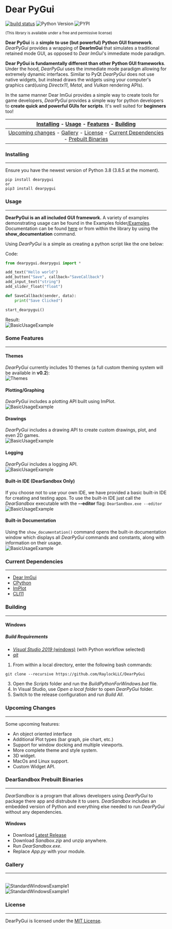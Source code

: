 # Dear PyGui
[![build status](https://github.com/RaylockLLC/DearPyGui/workflows/Windows/badge.svg)](https://github.com/RaylockLLC/DearPyGui/actions?workflow=Windows)
![Python Version](https://img.shields.io/pypi/pyversions/dearpygui)
![PYPI](https://img.shields.io/pypi/v/dearpygui)

<sub>(This library is available under a free and permissive license)</sub>

**Dear PyGui** is a **simple to use (but powerful) Python GUI framework**. _DearPyGui_ provides a wrapping of **DearImGui** that simulates a traditional retained mode GUI, as opposed to _Dear ImGui_'s immediate mode paradigm.

**Dear PyGui is fundamentally different than other Python GUI frameworks**. Under the hood, _DearPyGui_ uses the immediate mode paradigm allowing for extremely dynamic interfaces. Similar to PyQt _DearPyGui_ does not use native widgets, but instead draws the widgets using your computer's graphics card(using _Directx11_, _Metal_, and _Vulkan_ rendering APIs).

In the same manner Dear ImGui provides a simple way to create tools for game developers, _DearPyGui_ provides a simple way for python developers to **create quick and powerful GUIs for scripts**. It's well suited for **beginners** too!

| [Installing](#installing) - [Usage](#usage) - [Features](#some-features) - [Building](#building)|
:----------------------------------------------------------: |
| [Upcoming changes](#upcoming-changes) - [Gallery](#gallery) - [License](#license) - [Current Dependencies](#current-dependencies) - [Prebuilt Binaries](#dearsandbox-prebuilt-binaries)|

### Installing

---


Ensure you have the newest version of Python 3.8 (3.8.5 at the moment).
 ```
 pip install dearpygui
 or
 pip3 install dearpygui
 ```

### Usage

 ---
 
**DearPyGui is an all included GUI framework.** A variety of examples demonstrating usage
can be found in the Examples folder[/Examples](https://github.com/RaylockLLC/DearPyGui/tree/master/Examples).
Documentation can be found [here](https://raylockllc.github.io/DearPyGui/) or from within the library by 
using the **show_documentation** command.

Using _DearPyGui_ is a simple as creating a python script like the one below:

Code:
```Python
from dearpygui.dearpygui import *

add_text("Hello world")
add_button("Save", callback="SaveCallback")
add_input_text("string")
add_slider_float("float")

def SaveCallback(sender, data):
    print("Save Clicked")

start_dearpygui()

```
Result:
<BR>![BasicUsageExample](https://github.com/RaylockLLC/DearPyGui/blob/assets/BasicUsageExample1.PNG?raw=true)
 

### Some Features

---

#### Themes
_DearPyGui_ currently includes 10 themes (a full custom theming system will be available in **v0.2**):
<BR>![Themes](https://github.com/RaylockLLC/DearPyGui/blob/assets/Themes.PNG?raw=true)

#### Plotting/Graphing
_DearPyGui_ includes a plotting API built using ImPlot.
<BR>![BasicUsageExample](https://github.com/RaylockLLC/DearPyGui/blob/assets/PlottingExample1.PNG?raw=true)
  
#### Drawings
_DearPyGui_ includes a drawing API to create custom drawings, plot, and even 2D games.
<BR>![BasicUsageExample](https://github.com/RaylockLLC/DearPyGui/blob/assets/DrawingExample1.PNG?raw=true)

#### Logging
_DearPyGui_ includes a logging API.
<BR>![BasicUsageExample](https://github.com/RaylockLLC/DearPyGui/blob/assets/LoggingExample1.PNG?raw=true)
  
#### Built-in IDE (DearSandbox Only)
If you choose not to use your own IDE, we have provided a basic built-in IDE for creating and testing apps. To use the built-in IDE just call the _DearSandbox_ executable with the **--editor** flag: ```DearSandbox.exe --editor```
<BR>![BasicUsageExample](https://github.com/RaylockLLC/DearPyGui/blob/assets/IDEExample1.PNG?raw=true)
  
#### Built-in Documentation
Using the ```show_documentation()``` command opens the built-in documentation window which displays all _DearPyGui_ commands and constants, along with information on their usage.
<BR>![BasicUsageExample](https://github.com/RaylockLLC/DearPyGui/blob/assets/DocumentationExample.PNG?raw=true)
  
### Current Dependencies

---

- [Dear ImGui](https://github.com/ocornut/imgui)
- [CPython](https://github.com/python/cpython)
- [ImPlot](https://github.com/epezent/implot)
- [CLI11](https://github.com/CLIUtils/CLI11)


### Building

---

#### Windows

##### Build Requirements

- [_Visual Studio 2019_ (windows)](https://visualstudio.microsoft.com/vs/) (with Python workflow selected)
- [_git_](https://git-scm.com/)

1. From within a local directory, enter the following bash commands:
```
git clone --recursive https://github.com/RaylockLLC/DearPyGui
```
3. Open the _Scripts_ folder and run the _BuildPythonForWindows.bat_ file.
4. In Visual Studio, use _Open a local folder_ to open _DearPyGui_ folder.
5. Switch to the release configuration and run _Build All_.

### Upcoming Changes

---

Some upcoming features:
- An object oriented interface
- Additional Plot types (bar graph, pie chart, etc.)
- Support for window docking and multiple viewports.
- More complete theme and style system.
- 3D widget.
- MacOs and Linux support.
- Custom Widget API.

### DearSandbox Prebuilt Binaries

---

_DearSandbox_ is a program that allows developers using _DearPyGui_ to package there app and distrubute it to users. _DearSandbox_ includes an embedded version of Python and everything else needed to run _DearPyGui_ without any dependencies.
#### Windows
- Download [Latest Release](https://github.com/RaylockLLC/DearPyGui/releases/download/v0.1-alpha12/Sandbox.zip)
- Download _Sandbox.zip_ and unzip anywhere. 
- Run _DearSandbox.exe_.
- Replace _App.py_ with your module.

### Gallery

---

<BR>![StandardWindowsExample1](https://github.com/RaylockLLC/DearPyGui/blob/assets/WidgetsExample1.PNG?raw=true)
<BR>![StandardWindowsExample1](https://github.com/RaylockLLC/DearPyGui/blob/assets/StandardWindowsExample1.PNG?raw=true)

### License

---

DearPyGui is licensed under the [MIT License](https://github.com/RaylockLLC/DearPyGui/blob/master/LICENSE).
